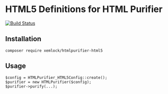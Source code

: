 # HTML5 Definitions for HTML Purifier

[![Build Status](https://travis-ci.org/xemlock/htmlpurifier-html5.svg?branch=master)](https://travis-ci.org/xemlock/htmlpurifier-html5)

## Installation

```
composer require xemlock/htmlpurifier-html5
```

## Usage

```
$config = HTMLPurifier_HTML5Config::create();
$purifier = new HTMLPurifier($config);
$purifier->purify(...);
```
